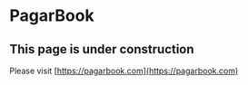 # PagarBook


## This page is under construction 


Please visit [https://pagarbook.com](https://pagarbook.com)


